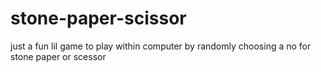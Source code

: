 # stone-paper-scissor
just a fun lil game to play within computer by randomly choosing a no for stone paper or scessor
